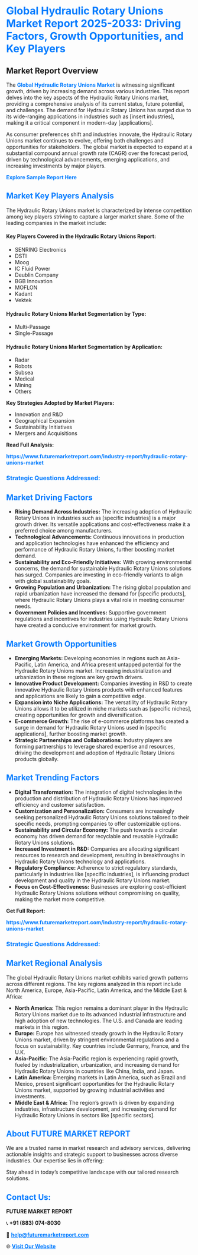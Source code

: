<h1 style="color: #007BFF;">Global Hydraulic Rotary Unions Market Report 2025-2033: Driving Factors, Growth Opportunities, and Key Players</h1>

<section id="overview">
<h2>Market Report Overview</h2>
<p>The <a href="https://www.futuremarketreport.com/industry-report/hydraulic-rotary-unions-market" style="color: #007BFF; text-decoration: none;"><strong>Global Hydraulic Rotary Unions Market</strong></a> is witnessing significant growth, driven by increasing demand across various industries. This report delves into the key aspects of the Hydraulic Rotary Unions market, providing a comprehensive analysis of its current status, future potential, and challenges. The demand for Hydraulic Rotary Unions has surged due to its wide-ranging applications in industries such as [insert industries], making it a critical component in modern-day [applications].</p>
<p>As consumer preferences shift and industries innovate, the Hydraulic Rotary Unions market continues to evolve, offering both challenges and opportunities for stakeholders. The global market is expected to expand at a substantial compound annual growth rate (CAGR) over the forecast period, driven by technological advancements, emerging applications, and increasing investments by major players.</p>
</section>

<section id="overview">
<p><a href="https://www.futuremarketreport.com/request-sample/reportId=60959" style="color: #007BFF; text-decoration: none;"><strong>Explore Sample Report Here</strong></a></p>
</section>

<section id="key-players">
<h2 style="color: #007BFF;">Market Key Players Analysis</h2>
<p>The Hydraulic Rotary Unions market is characterized by intense competition among key players striving to capture a larger market share. Some of the leading companies in the market include:</p>
<h4>Key Players Covered in the Hydraulic Rotary Unions Report:</h4>
<ul><li>SENRING Electronics</li><li>DSTI</li><li>Moog</li><li>IC Fluid Power</li><li>Deublin Company</li><li>BGB Innovation</li><li>MOFLON</li><li>Kadant</li><li>Vektek</li></ul>
<h4>Hydraulic Rotary Unions Market Segmentation by Type:</h4>
<ul><li>Multi-Passage</li><li>Single-Passage</li></ul>

<h4>Hydraulic Rotary Unions Market Segmentation by Application:</h4>
<ul><li>Radar</li><li>Robots</li><li>Subsea</li><li>Medical</li><li>Mining</li><li>Others</li></ul>
<p><strong>Key Strategies Adopted by Market Players:</strong></p>
<ul>
<li>Innovation and R&D</li>
<li>Geographical Expansion</li>
<li>Sustainability Initiatives</li>
<li>Mergers and Acquisitions</li>
</ul>
</section>

<section>
<p><strong>Read Full Analysis: </strong></p><a href="https://www.futuremarketreport.com/industry-report/hydraulic-rotary-unions-market" style="color: #007BFF; text-decoration: none;"><strong>https://www.futuremarketreport.com/industry-report/hydraulic-rotary-unions-market</strong></a>
<h3 style="color: #007BFF;">Strategic Questions Addressed:</h3>
</section>

<section id="driving-factors">
<h2 style="color: #007BFF;">Market Driving Factors</h2>
<ul>
<li><strong>Rising Demand Across Industries:</strong> The increasing adoption of Hydraulic Rotary Unions in industries such as [specific industries] is a major growth driver. Its versatile applications and cost-effectiveness make it a preferred choice among manufacturers.</li>
<li><strong>Technological Advancements:</strong> Continuous innovations in production and application technologies have enhanced the efficiency and performance of Hydraulic Rotary Unions, further boosting market demand.</li>
<li><strong>Sustainability and Eco-Friendly Initiatives:</strong> With growing environmental concerns, the demand for sustainable Hydraulic Rotary Unions solutions has surged. Companies are investing in eco-friendly variants to align with global sustainability goals.</li>
<li><strong>Growing Population and Urbanization:</strong> The rising global population and rapid urbanization have increased the demand for [specific products], where Hydraulic Rotary Unions plays a vital role in meeting consumer needs.</li>
<li><strong>Government Policies and Incentives:</strong> Supportive government regulations and incentives for industries using Hydraulic Rotary Unions have created a conducive environment for market growth.</li>
</ul>
</section>

<section id="growth-opportunities">
<h2 style="color: #007BFF;">Market Growth Opportunities</h2>
<ul>
<li><strong>Emerging Markets:</strong> Developing economies in regions such as Asia-Pacific, Latin America, and Africa present untapped potential for the Hydraulic Rotary Unions market. Increasing industrialization and urbanization in these regions are key growth drivers.</li>
<li><strong>Innovative Product Development:</strong> Companies investing in R&D to create innovative Hydraulic Rotary Unions products with enhanced features and applications are likely to gain a competitive edge.</li>
<li><strong>Expansion into Niche Applications:</strong> The versatility of Hydraulic Rotary Unions allows it to be utilized in niche markets such as [specific niches], creating opportunities for growth and diversification.</li>
<li><strong>E-commerce Growth:</strong> The rise of e-commerce platforms has created a surge in demand for Hydraulic Rotary Unions used in [specific applications], further boosting market growth.</li>
<li><strong>Strategic Partnerships and Collaborations:</strong> Industry players are forming partnerships to leverage shared expertise and resources, driving the development and adoption of Hydraulic Rotary Unions products globally.</li>
</ul>
</section>

<section id="trending-factors">
<h2 style="color: #007BFF;">Market Trending Factors</h2>
<ul>
<li><strong>Digital Transformation:</strong> The integration of digital technologies in the production and distribution of Hydraulic Rotary Unions has improved efficiency and customer satisfaction.</li>
<li><strong>Customization and Personalization:</strong> Consumers are increasingly seeking personalized Hydraulic Rotary Unions solutions tailored to their specific needs, prompting companies to offer customizable options.</li>
<li><strong>Sustainability and Circular Economy:</strong> The push towards a circular economy has driven demand for recyclable and reusable Hydraulic Rotary Unions solutions.</li>
<li><strong>Increased Investment in R&D:</strong> Companies are allocating significant resources to research and development, resulting in breakthroughs in Hydraulic Rotary Unions technology and applications.</li>
<li><strong>Regulatory Compliance:</strong> Adherence to strict regulatory standards, particularly in industries like [specific industries], is influencing product development and quality in the Hydraulic Rotary Unions market.</li>
<li><strong>Focus on Cost-Effectiveness:</strong> Businesses are exploring cost-efficient Hydraulic Rotary Unions solutions without compromising on quality, making the market more competitive.</li>
</ul>
</section>

<section>
<p><strong>Get Full Report: </strong></p><a href="https://www.futuremarketreport.com/industry-report/hydraulic-rotary-unions-market" style="color: #007BFF; text-decoration: none;"><strong>https://www.futuremarketreport.com/industry-report/hydraulic-rotary-unions-market</strong></a>
<h3 style="color: #007BFF;">Strategic Questions Addressed:</h3>
</section>


<section id="regional-analysis">
<h2 style="color: #007BFF;">Market Regional Analysis</h2>
<p>The global Hydraulic Rotary Unions market exhibits varied growth patterns across different regions. The key regions analyzed in this report include North America, Europe, Asia-Pacific, Latin America, and the Middle East & Africa:</p>
<ul>
<li><strong>North America:</strong> This region remains a dominant player in the Hydraulic Rotary Unions market due to its advanced industrial infrastructure and high adoption of new technologies. The U.S. and Canada are leading markets in this region.</li>
<li><strong>Europe:</strong> Europe has witnessed steady growth in the Hydraulic Rotary Unions market, driven by stringent environmental regulations and a focus on sustainability. Key countries include Germany, France, and the U.K.</li>
<li><strong>Asia-Pacific:</strong> The Asia-Pacific region is experiencing rapid growth, fueled by industrialization, urbanization, and increasing demand for Hydraulic Rotary Unions in countries like China, India, and Japan.</li>
<li><strong>Latin America:</strong> Emerging markets in Latin America, such as Brazil and Mexico, present significant opportunities for the Hydraulic Rotary Unions market, supported by growing industrial activities and investments.</li>
<li><strong>Middle East & Africa:</strong> The region’s growth is driven by expanding industries, infrastructure development, and increasing demand for Hydraulic Rotary Unions in sectors like [specific sectors].</li>
</ul>
</section>

<footer>
<h2 style="color: #007BFF;">About FUTURE MARKET REPORT</h2>
<p>We are a trusted name in market research and advisory services, delivering actionable insights and strategic support to businesses across diverse industries. Our expertise lies in offering:</p>

<p>Stay ahead in today’s competitive landscape with our tailored research solutions.</p>

<h2 style="color: #007BFF;">Contact Us:</h2>
<p><strong>FUTURE MARKET REPORT</strong></p>
<p>📞 <strong>+91 (883) 074-8030</strong></p>
<p>📧 <strong><a href="mailto:help@futuremarketreport.com" style="color: #007BFF;">help@futuremarketreport.com</a></strong></p>
<p>🌐 <strong><a href="https://www.futuremarketreport.com/" style="color: #007BFF;">Visit Our Website</a></strong></p>
</footer>